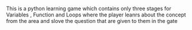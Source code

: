 This is a python learning game which contains only three stages for Variables , Function and Loops where the player leanrs about the concept from the area and slove the question that are given to them in the gate
